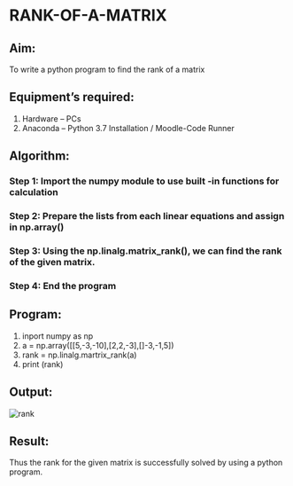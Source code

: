# RANK-OF-A-MATRIX
## Aim:
To write a python program to find the rank of a matrix
## Equipment’s required:
1. 	Hardware – PCs
2. 	Anaconda – Python 3.7 Installation / Moodle-Code Runner
## Algorithm:
### Step 1: Import the numpy module to use built -in functions for calculation
### Step 2: Prepare the lists from each linear equations and assign in np.array()
### Step 3: Using the np.linalg.matrix_rank(), we can find the rank of the given matrix.
### Step 4: End the program 
## Program:
1. inport numpy as np
2. a = np.array([[5,-3,-10],[2,2,-3],[]-3,-1,5])
3. rank = np.linalg.martrix_rank(a)
4. print (rank)
## Output:
![rank](https://github.com/ARCHANAT1305/RANK-OF-A-MATRIX/assets/145975189/e2aa4999-a06f-448a-abac-640c05397031)



## Result:
Thus the rank for the given matrix is successfully solved by  using a python program.

